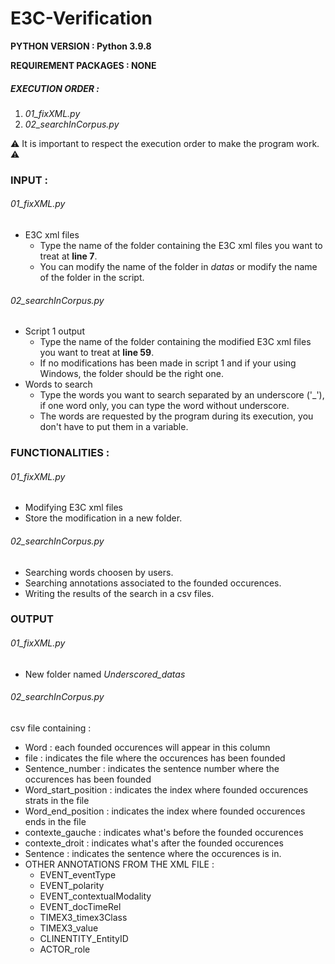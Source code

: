 # E3C-Verification

**PYTHON VERSION : Python 3.9.8**

**REQUIREMENT PACKAGES : NONE**

##### EXECUTION ORDER : 

1. _01_fixXML.py_
2. _02_searchInCorpus.py_

:warning: It is important to respect the execution order to make the program work. :warning:

### INPUT : 

###### _01_fixXML.py_
- E3C xml files
	- Type the name of the folder containing the E3C xml files you want to treat at **line 7**.
	- You can modify the name of the folder in _datas_ or modify the name of the folder in the script.
###### _02_searchInCorpus.py_
- Script 1 output
	- Type the name of the folder containing the modified E3C xml files you want to treat at **line 59**.
	- If no modifications has been made in script 1 and if your using Windows, the folder should be the right one.
- Words to search
	- Type the words you want to search separated by an underscore ('_'), if one word only, you can type the word without underscore.
	- The words are requested by the program during its execution, you don't have to put them in a variable.

### FUNCTIONALITIES :

###### _01_fixXML.py_
- Modifying E3C xml files
- Store the modification in a new folder.
###### _02_searchInCorpus.py_
- Searching words choosen by users.
- Searching annotations associated to the founded occurences.
- Writing the results of the search in a csv files.

### OUTPUT

###### _01_fixXML.py_

- New folder named _Underscored_datas_

###### _02_searchInCorpus.py_

csv file containing :
- Word : each founded occurences will appear in this column
- file	 : indicates the file where the occurences has been founded
- Sentence_number : indicates the sentence number where the occurences has been founded
- Word_start_position : indicates the index where founded occurences strats in the file
- Word_end_position	 : indicates the index where founded occurences ends in the file
- contexte_gauche	: indicates what's before the founded occurences
- contexte_droit : indicates what's after the founded occurences
- Sentence : indicates the sentence where the occurences is in. 
- OTHER ANNOTATIONS FROM THE XML FILE : 
	- EVENT_eventType
	- EVENT_polarity
	- EVENT_contextualModality
	- EVENT_docTimeRel
	- TIMEX3_timex3Class
	- TIMEX3_value
	- CLINENTITY_EntityID
	- ACTOR_role
